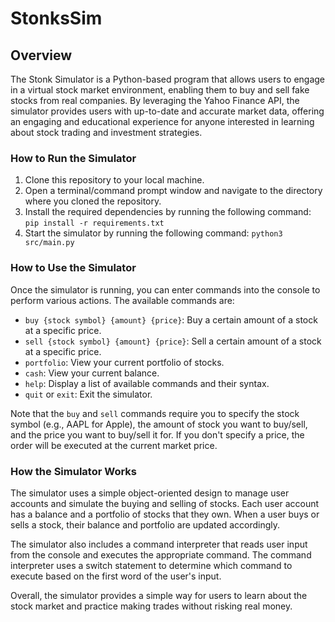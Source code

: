 # StonksSim
## Overview

The Stonk Simulator is a Python-based program that allows users to engage in a virtual stock market environment, enabling them to buy and sell fake stocks from real companies. By leveraging the Yahoo Finance API, the simulator provides users with up-to-date and accurate market data, offering an engaging and educational experience for anyone interested in learning about stock trading and investment strategies. 

### How to Run the Simulator

1. Clone this repository to your local machine.
2. Open a terminal/command prompt window and navigate to the directory where you cloned the repository.
3. Install the required dependencies by running the following command: `pip install -r requirements.txt`
4. Start the simulator by running the following command: `python3 src/main.py`


### How to Use the Simulator

Once the simulator is running, you can enter commands into the console to perform various actions. The available commands are:

- `buy {stock symbol} {amount} {price}`: Buy a certain amount of a stock at a specific price.
- `sell {stock symbol} {amount} {price}`: Sell a certain amount of a stock at a specific price.
- `portfolio`: View your current portfolio of stocks.
- `cash`: View your current balance.
- `help`: Display a list of available commands and their syntax.
- `quit` or `exit`: Exit the simulator.

Note that the `buy` and `sell` commands require you to specify the stock symbol (e.g., AAPL for Apple), the amount of stock you want to buy/sell, and the price you want to buy/sell it for. If you don't specify a price, the order will be executed at the current market price.

### How the Simulator Works

The simulator uses a simple object-oriented design to manage user accounts and simulate the buying and selling of stocks. Each user account has a balance and a portfolio of stocks that they own. When a user buys or sells a stock, their balance and portfolio are updated accordingly.

The simulator also includes a command interpreter that reads user input from the console and executes the appropriate command. The command interpreter uses a switch statement to determine which command to execute based on the first word of the user's input.

Overall, the simulator provides a simple way for users to learn about the stock market and practice making trades without risking real money.
